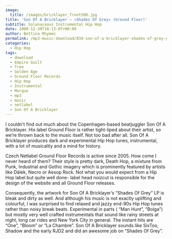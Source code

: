 ```yaml
---
image:
  title: /images/bricklayer_front500.jpg
title: 'Son Of A Bricklayer – »Shades Of Grey« (Ground Floor)'
subtitle: Solanaceous Instrumental Hip Hop
date: 2008-12-30T18:13:07+00:00
author: Bettina Rhymes
permalink: /mp3-music-download/834-son-of-a-bricklayer-shades-of-grey-ground-floor
categories:
  - Hip Hop
tags:
  - download
  - Empire Guilt
  - free
  - Golden Age
  - Ground Floor Records
  - Hip Hop
  - Instrumental
  - Morgue
  - mp3
  - music
  - netlabel
  - Son Of A Bricklayer
---
```

I couldn’t find out much about the Copenhagen-based beatjuggler Son Of A Bricklayer. His label Ground Floor is rather tight-liped about their artist, so we’re thrown back to the music itself. Not too bad after all. Son Of A Bricklayer produces dark and experimental Hip Hop tunes, instrumental, with a lot of musicality and a mind for history.<!--more-->

Czech Netlabel Ground Floor Records is active since 2005. How come I never heard of them? Their style is pretty dark, Death Hop, a mixture from Punk, Industrial and Gothic imagery which is prominently featured by artists like Dälek, Necro or Aesop Rock. Not what you would expect from a Hip Hop label but quite well done- label head noizcut is responsible for the design of the website and all Ground Floor releases.

Consequently, the artwork for Son Of A Bricklayer’s “Shades Of Grey” LP is bleak and dirty as well. And although his music is not exactly uplifting and colourful, I was surprised to find relaxed and jazzy end-90s Hip Hop tunes rather than noisy break beats. Experimental in parts ( “Man Hunt”, “Bolga”) but mostly very well crafted instrumentals that sound like rainy streets at night, long car rides and  New York City in general. The instant hits are “One”, “Bloom” or “La Chambre”. Son Of A Bricklayer sounds like SixToo, Shadow and the early RJD2 and did an awesome job on “Shades Of Grey”.
